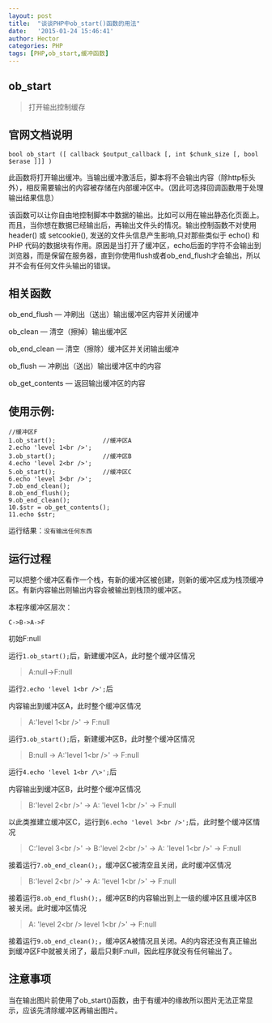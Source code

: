 ```yaml
---
layout: post
title:  "谈谈PHP中ob_start()函数的用法"
date:   '2015-01-24 15:46:41'
author: Hector
categories: PHP
tags: [PHP,ob_start,缓冲函数]
---
```


## ob_start
> 打开输出控制缓存

## 官网文档说明

    bool ob_start ([ callback $output_callback [, int $chunk_size [, bool $erase ]]] )
    
此函数将打开输出缓冲。当输出缓冲激活后，脚本将不会输出内容（除http标头外），相反需要输出的内容被存储在内部缓冲区中。（因此可选择回调函数用于处理输出结果信息）

<!--more-->

该函数可以让你自由地控制脚本中数据的输出。比如可以用在输出静态化页面上。而且，当你想在数据已经输出后，再输出文件头的情况。输出控制函数不对使用 header() 或 setcookie(), 发送的文件头信息产生影响,只对那些类似于 echo() 和 PHP 代码的数据块有作用。原因是当打开了缓冲区，echo后面的字符不会输出到浏览器，而是保留在服务器，直到你使用flush或者ob_end_flush才会输出，所以并不会有任何文件头输出的错误。

## 相关函数

ob_end_flush — 冲刷出（送出）输出缓冲区内容并关闭缓冲

ob_clean — 清空（擦掉）输出缓冲区

ob_end_clean — 清空（擦除）缓冲区并关闭输出缓冲

ob_flush — 冲刷出（送出）输出缓冲区中的内容

ob_get_contents — 返回输出缓冲区的内容

## 使用示例:

    //缓冲区F
    1.ob_start();             //缓冲区A
    2.echo 'level 1<br />';
    3.ob_start();             //缓冲区B
    4.echo 'level 2<br />';
    5.ob_start();             //缓冲区C
    6.echo 'level 3<br />';
    7.ob_end_clean();
    8.ob_end_flush();
    9.ob_end_clean();
    10.$str = ob_get_contents();
    11.echo $str;
    
运行结果：`没有输出任何东西`

## 运行过程
可以把整个缓冲区看作一个栈，有新的缓冲区被创建，则新的缓冲区成为栈顶缓冲区。有新内容输出则输出内容会被输出到栈顶的缓冲区。

本程序缓冲区层次：
    
    C->B->A->F
    
初始F:null

运行`1.ob_start();`后，新建缓冲区A，此时整个缓冲区情况

> A:null->F:null

运行`2.echo 'level 1<br />';`后

内容输出到缓冲区A，此时整个缓冲区情况

> A:'level 1<br /\>' -> F:null

运行`3.ob_start();`后，新建缓冲区B，此时整个缓冲区情况

> B:null -> A:'level 1<br /\>' -> F:null

运行`4.echo 'level 1<br /\>';`后

内容输出到缓冲区B，此时整个缓冲区情况

> B:'level 2<br /\>' -> A: 'level 1<br /\>' -> F:null

以此类推建立缓冲区C，运行到`6.echo 'level 3<br />';`后，此时整个缓冲区情况

> C:'level 3<br /\>' -> B:'level 2<br /\>' -> A: 'level 1<br /\>' -> F:null

接着运行`7.ob_end_clean();`，缓冲区C被清空且关闭，此时缓冲区情况

> B:'level 2<br /\>' -> A: 'level 1<br /\>' -> F:null

接着运行`8.ob_end_flush();`，缓冲区B的内容输出到上一级的缓冲区且缓冲区B被关闭。此时缓冲区情况

> A: 'level 2<br /\> level 1<br /\>' -> F:null

接着运行`9.ob_end_clean();`，缓冲区A被情况且关闭。A的内容还没有真正输出到缓冲区F中就被关闭了，最后只剩F:null，因此程序就没有任何输出了。

## 注意事项
当在输出图片前使用了ob_start()函数，由于有缓冲的缘故所以图片无法正常显示，应该先清除缓冲区再输出图片。
    